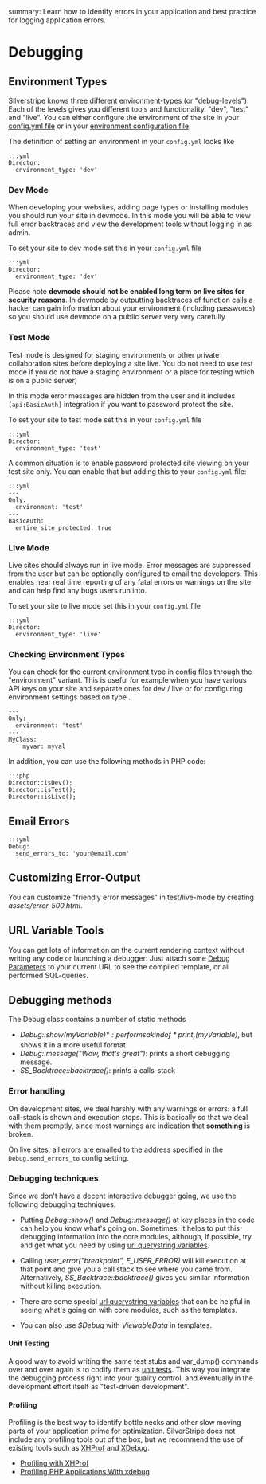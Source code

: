 summary: Learn how to identify errors in your application and best practice for logging application errors.

# Debugging

## Environment Types

Silverstripe knows three different environment-types (or "debug-levels"). Each of the levels gives you different tools
and functionality. "dev", "test" and "live". You can either configure the environment of the site in your
[config.yml file](/topics/configuration) or in your [environment configuration file](/topics/environment-management).

The definition of setting an environment in your `config.yml` looks like

	:::yml
	Director:
	  environment_type: 'dev'

### Dev Mode

When developing your websites, adding page types or installing modules you should run your site in devmode. In this mode
you will be able to view full error backtraces and view the development tools without logging in as admin.

To set your site to dev mode set this in your `config.yml` file

	:::yml
	Director:
	  environment_type: 'dev'


Please note **devmode should not be enabled long term on live sites for security reasons**. In devmode by outputting
backtraces of function calls a hacker can gain information about your environment (including passwords) so you should
use devmode on a public server very very carefully


### Test Mode

Test mode is designed for staging environments or other private collaboration sites before deploying a site live. You do
not need to use test mode if you do not have a staging environment or a place for testing which is on a public server)

In this mode error messages are hidden from the user and it includes `[api:BasicAuth]` integration if you want to password
protect the site.

To set your site to test mode set this in your `config.yml` file

	:::yml
	Director:
	  environment_type: 'test'


A common situation is to enable password protected site viewing on your test site only.
You can enable that but adding this to your `config.yml` file:

	:::yml
	---
	Only:
	  environment: 'test'
	---
	BasicAuth:
	  entire_site_protected: true

### Live Mode

Live sites should always run in live mode. Error messages are suppressed from the user but can be optionally configured
to email the developers. This enables near real time reporting of any fatal errors or warnings on the site and can help
find any bugs users run into.

To set your site to live mode set this in your `config.yml` file

	:::yml
	Director:
	  environment_type: 'live'

### Checking Environment Types

You can check for the current environment type in [config files](/topics/configuration) through the "environment" variant.
This is useful for example when you have various API keys on your site and separate ones for dev / live or for configuring
environment settings based on type .

	---
	Only:
	  environment: 'test'
	---
	MyClass:
		myvar: myval

In addition, you can use the following methods in PHP code:

	:::php
	Director::isDev();
	Director::isTest();
	Director::isLive();

## Email Errors

	:::yml
	Debug:
	  send_errors_to: 'your@email.com'

## Customizing Error-Output

You can customize "friendly error messages" in test/live-mode by creating *assets/error-500.html*.

## URL Variable Tools

You can get lots of information on the current rendering context without writing any code or launching a debugger: Just
attach some [Debug Parameters](/reference/urlvariabletools) to your current URL to see the compiled template, or all performed
SQL-queries.

## Debugging methods

The Debug class contains a number of static methods

*  *Debug::show($myVariable)*: performs a kind of *print_r($myVariable)*, but shows it in a more useful format.
*  *Debug::message("Wow, that's great")*: prints a short debugging message.
*  *SS_Backtrace::backtrace()*: prints a calls-stack

### Error handling

On development sites, we deal harshly with any warnings or errors: a full call-stack is shown and execution stops.  This
is basically so that we deal with them promptly, since most warnings are indication that **something** is broken.

On live sites, all errors are emailed to the address specified in the `Debug.send_errors_to` config setting.

### Debugging techniques

Since we don't have a decent interactive debugger going, we use the following debugging techniques:

*  Putting *Debug::show()* and *Debug::message()* at key places in the code can help you know what's going on.
Sometimes, it helps to put this debugging information into the core modules, although, if possible, try and get what you
need by using [url querystring variables](/reference/urlvariabletools).

*  Calling *user_error("breakpoint", E_USER_ERROR)* will kill execution at that point and give you a call stack to see
where you came from.  Alternatively, *SS_Backtrace::backtrace()* gives you similar information without killing
execution.

*  There are some special [url querystring variables](/reference/urlvariabletools) that can be helpful in seeing what's going on
with core modules, such as the templates.

*  You can also use *$Debug* with *ViewableData* in templates.

#### Unit Testing

A good way to avoid writing the same test stubs and var_dump() commands over and over again is to codify them as [unit
tests](testing-guide). This way you integrate the debugging process right into your quality control, and eventually in
the development effort itself as "test-driven development".

#### Profiling

Profiling is the best way to identify bottle necks and other slow moving parts of your application prime for optimization. SilverStripe
does not include any profiling tools out of the box, but we recommend the use of existing tools such as [XHProf](https://github.com/facebook/xhprof/)
and [XDebug](http://xdebug.org/).

* [Profiling with XHProf](http://techportal.inviqa.com/2009/12/01/profiling-with-xhprof/)
* [Profiling PHP Applications With xdebug](http://devzone.zend.com/1139/profiling-php-applications-with-xdebug/)
